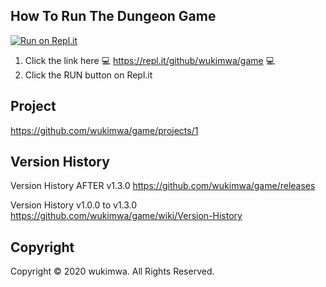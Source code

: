 ## How To Run The Dungeon Game
[![Run on Repl.it](https://repl.it/badge/github/wukimwa/game)](https://repl.it/github/wukimwa/game)
1. Click the link here 💻 https://repl.it/github/wukimwa/game 💻
2. Click the RUN button on Repl.it



## Project
https://github.com/wukimwa/game/projects/1



## Version History

Version History AFTER v1.3.0
https://github.com/wukimwa/game/releases

Version History v1.0.0 to v1.3.0
https://github.com/wukimwa/game/wiki/Version-History



## Copyright
Copyright © 2020 wukimwa. All Rights Reserved.
